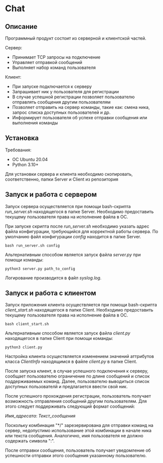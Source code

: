 # Chat

## Описание

Программный продукт состоит из серверной и клиентской частей.

Сервер: 
 - Принимает TCP запросы на подключение
 - Управляет отправкой сообщений
 - Выполняет набор команд пользователя

Клиент:
 - При запуске подключается к серверу
 - Запрашивает ник у пользователя для регистрации
 - В случае успешной регистрации позволяет пользователю отправлять сообщения другим пользователям
 - Позволяет отправить на сервер команды, такие как: смена ника, запрос списка доступных пользователей и др.
 - Информирует пользователя об успехе отправки сообщения или выполнения команды

## Установка

Требования:
 - ОС Ubuntu 20.04
 - Python 3.10+

Для установки сервера и клиента необходимо скопировать, соответственно, папки Server и Client из репозитория 

## Запуск и работа с сервером
Запуск сервера осуществляется при помощи bash-скрипта _run_server.sh_ находящегося в папке Server. 
Необходимо предоставить текущему пользователя права на исполнение файла в ОС.

При запуске скрипта после _run_server.sh_ необходимо указать адрес файла конфигурации,
требующийся для корректной работы сервера. По умолчанию файл конфигурации _config_ находится в
папке Server.
```commandline
bash run_server.sh config
```

Альтернативным способом является запуск файла _server.py_ при помощи команды:
```commandline
python3 server.py path_to_config
```

Логирование производится в файл _syslog.log_.

## Запуск и работа с клиентом
Запуск приложения клиента осуществляется при помощи bash-скрипта _client_start.sh_ находящегося в папке Client. 
Необходимо предоставить текущему пользователя права на исполнение файла в ОС.

```commandline
bash client_start.sh
```

Альтернативным способом является запуск файла _client.py_  находящегося в папке Client при помощи команды:
```commandline
python3 client.py
```

Настройка клиента осуществляется изменением значений аттрибутов класса _ClientInfo_ находящимся в файле 
_client.py_ в папке Client.

После запуска клиент, в случае успешного подключения к серверу, сообщает пользователю ограничение 
по длине сообщений и список поддерживаемых команд. Далее, пользователю выводиться список доступных 
пользователй и предлагается ввести свой ник.

После успешного прохождения регистрации, пользователь получает возможность отправления сообщений 
другим пользователям. Для этого следует поддерживать следующий формат сообщений:

_Имя_адресата_: _Текст_сообщения_

Поскольку комбинация "*/" зарезервирована для отправки команд на сервер, недопустимо использование этой
комбинации в начале ника или текста сообщения. Аналогично, имя пользователя не должно содержать символа ":".

После отправки сообщения, пользователь получает уведомление об успешности отправки этого
сообщения указанному пользователю.
